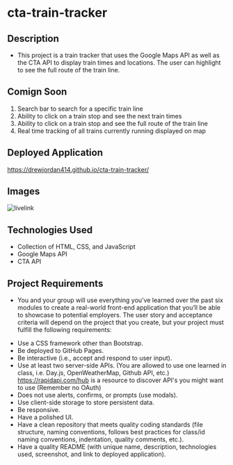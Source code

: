# cta-train-tracker

## Description
- This project is a train tracker that uses the Google Maps API as well as the CTA API to display train times and locations. The user can highlight to see the full route of the train line.

## Comign Soon
1. Search bar to search for a specific train line
2. Ability to click on a train stop and see the next train times
3. Ability to click on a train stop and see the full route of the train line
4. Real time tracking of all trains currently running displayed on map 

## Deployed Application 
https://drewjordan414.github.io/cta-train-tracker/

## Images
![livelink](https://github.com/drewjordan414/cta-train-tracker/assets/132436242/3a40b76f-409b-43d6-8597-aea8e71875be)

## Technologies Used
- Collection of HTML, CSS, and JavaScript
- Google Maps API
- CTA API

## Project Requirements
* You and your group will use everything you’ve learned over the past six modules to create a real-world front-end application that you’ll be able to showcase to potential employers. 
The user story and acceptance criteria will depend on the project that you create, but your project must fulfill the following requirements:
- Use a CSS framework other than Bootstrap.
- Be deployed to GitHub Pages.
- Be interactive (i.e., accept and respond to user input).
- Use at least two server-side APIs. (You are allowed to use one learned in class, i.e. Day.js, OpenWeatherMap, Github API, etc.)
https://rapidapi.com/hub is a resource to discover API's you might want to use (Remember no OAuth)
- Does not use alerts, confirms, or prompts (use modals).
- Use client-side storage to store persistent data.
- Be responsive.
- Have a polished UI.
- Have a clean repository that meets quality coding standards (file structure, naming conventions, follows best practices for class/id naming conventions, indentation, quality comments, etc.).
- Have a quality README (with unique name, description, technologies used, screenshot, and link to deployed application).
